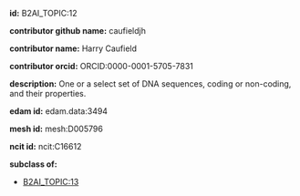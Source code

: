 **id:** B2AI_TOPIC:12

**contributor github name:** caufieldjh

**contributor name:** Harry Caufield

**contributor orcid:** ORCID:0000-0001-5705-7831

**description:** One or a select set of DNA sequences, coding or non-coding, and their properties.

**edam id:** edam.data:3494

**mesh id:** mesh:D005796

**ncit id:** ncit:C16612

**subclass of:**

- [B2AI_TOPIC:13](../DataTopic.markdown)

